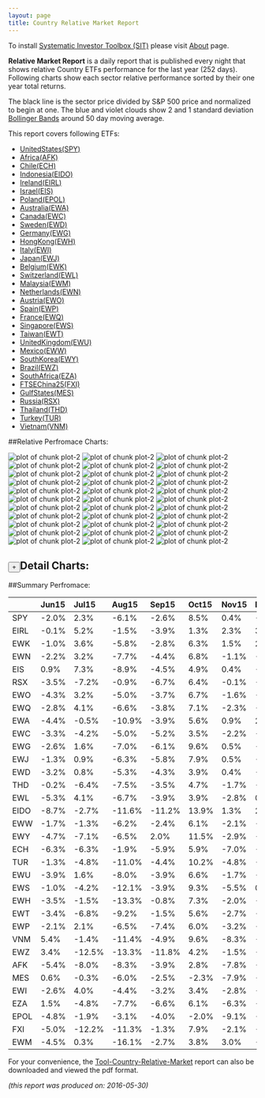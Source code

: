 ```yaml
---
layout: page
title: Country Relative Market Report
---
```



To install [Systematic Investor Toolbox (SIT)](https://github.com/systematicinvestor/SIT) please visit [About](/about) page.





**Relative Market Report** is a daily report that is published every night 
that shows relative Country ETFs performance 
for the last year (252 days). Following charts show each sector relative 
performance sorted by their one year total returns. 

The black line is the sector price divided by S&P 500 price and normalized to begin at one. 
The blue and violet clouds show 2 and 1 standard deviation 
[Bollinger Bands](http://en.wikipedia.org/wiki/Bollinger_Bands)
around 50 day moving average. 

This report covers following ETFs:

* [UnitedStates(SPY)](http://finance.yahoo.com/q/hl?s=SPY)
* [Africa(AFK)](http://finance.yahoo.com/q/hl?s=AFK)
* [Chile(ECH)](http://finance.yahoo.com/q/hl?s=ECH)
* [Indonesia(EIDO)](http://finance.yahoo.com/q/hl?s=EIDO)
* [Ireland(EIRL)](http://finance.yahoo.com/q/hl?s=EIRL)
* [Israel(EIS)](http://finance.yahoo.com/q/hl?s=EIS)
* [Poland(EPOL)](http://finance.yahoo.com/q/hl?s=EPOL)
* [Australia(EWA)](http://finance.yahoo.com/q/hl?s=EWA)
* [Canada(EWC)](http://finance.yahoo.com/q/hl?s=EWC)
* [Sweden(EWD)](http://finance.yahoo.com/q/hl?s=EWD)
* [Germany(EWG)](http://finance.yahoo.com/q/hl?s=EWG)
* [HongKong(EWH)](http://finance.yahoo.com/q/hl?s=EWH)
* [Italy(EWI)](http://finance.yahoo.com/q/hl?s=EWI)
* [Japan(EWJ)](http://finance.yahoo.com/q/hl?s=EWJ)
* [Belgium(EWK)](http://finance.yahoo.com/q/hl?s=EWK)
* [Switzerland(EWL)](http://finance.yahoo.com/q/hl?s=EWL)
* [Malaysia(EWM)](http://finance.yahoo.com/q/hl?s=EWM)
* [Netherlands(EWN)](http://finance.yahoo.com/q/hl?s=EWN)
* [Austria(EWO)](http://finance.yahoo.com/q/hl?s=EWO)
* [Spain(EWP)](http://finance.yahoo.com/q/hl?s=EWP)
* [France(EWQ)](http://finance.yahoo.com/q/hl?s=EWQ)
* [Singapore(EWS)](http://finance.yahoo.com/q/hl?s=EWS)
* [Taiwan(EWT)](http://finance.yahoo.com/q/hl?s=EWT)
* [UnitedKingdom(EWU)](http://finance.yahoo.com/q/hl?s=EWU)
* [Mexico(EWW)](http://finance.yahoo.com/q/hl?s=EWW)
* [SouthKorea(EWY)](http://finance.yahoo.com/q/hl?s=EWY)
* [Brazil(EWZ)](http://finance.yahoo.com/q/hl?s=EWZ)
* [SouthAfrica(EZA)](http://finance.yahoo.com/q/hl?s=EZA)
* [FTSEChina25(FXI)](http://finance.yahoo.com/q/hl?s=FXI)
* [GulfStates(MES)](http://finance.yahoo.com/q/hl?s=MES)
* [Russia(RSX)](http://finance.yahoo.com/q/hl?s=RSX)
* [Thailand(THD)](http://finance.yahoo.com/q/hl?s=THD)
* [Turkey(TUR)](http://finance.yahoo.com/q/hl?s=TUR)
* [Vietnam(VNM)](http://finance.yahoo.com/q/hl?s=VNM)


##Relative Perfromace Charts:
    


![plot of chunk plot-2](/public/images/Tool-Country-Relative-Market/plot-2-1.png) ![plot of chunk plot-2](/public/images/Tool-Country-Relative-Market/plot-2-2.png) ![plot of chunk plot-2](/public/images/Tool-Country-Relative-Market/plot-2-3.png) ![plot of chunk plot-2](/public/images/Tool-Country-Relative-Market/plot-2-4.png) ![plot of chunk plot-2](/public/images/Tool-Country-Relative-Market/plot-2-5.png) ![plot of chunk plot-2](/public/images/Tool-Country-Relative-Market/plot-2-6.png) ![plot of chunk plot-2](/public/images/Tool-Country-Relative-Market/plot-2-7.png) ![plot of chunk plot-2](/public/images/Tool-Country-Relative-Market/plot-2-8.png) ![plot of chunk plot-2](/public/images/Tool-Country-Relative-Market/plot-2-9.png) ![plot of chunk plot-2](/public/images/Tool-Country-Relative-Market/plot-2-10.png) ![plot of chunk plot-2](/public/images/Tool-Country-Relative-Market/plot-2-11.png) ![plot of chunk plot-2](/public/images/Tool-Country-Relative-Market/plot-2-12.png) ![plot of chunk plot-2](/public/images/Tool-Country-Relative-Market/plot-2-13.png) ![plot of chunk plot-2](/public/images/Tool-Country-Relative-Market/plot-2-14.png) ![plot of chunk plot-2](/public/images/Tool-Country-Relative-Market/plot-2-15.png) ![plot of chunk plot-2](/public/images/Tool-Country-Relative-Market/plot-2-16.png) ![plot of chunk plot-2](/public/images/Tool-Country-Relative-Market/plot-2-17.png) ![plot of chunk plot-2](/public/images/Tool-Country-Relative-Market/plot-2-18.png) ![plot of chunk plot-2](/public/images/Tool-Country-Relative-Market/plot-2-19.png) ![plot of chunk plot-2](/public/images/Tool-Country-Relative-Market/plot-2-20.png) ![plot of chunk plot-2](/public/images/Tool-Country-Relative-Market/plot-2-21.png) ![plot of chunk plot-2](/public/images/Tool-Country-Relative-Market/plot-2-22.png) ![plot of chunk plot-2](/public/images/Tool-Country-Relative-Market/plot-2-23.png) ![plot of chunk plot-2](/public/images/Tool-Country-Relative-Market/plot-2-24.png) ![plot of chunk plot-2](/public/images/Tool-Country-Relative-Market/plot-2-25.png) ![plot of chunk plot-2](/public/images/Tool-Country-Relative-Market/plot-2-26.png) ![plot of chunk plot-2](/public/images/Tool-Country-Relative-Market/plot-2-27.png) ![plot of chunk plot-2](/public/images/Tool-Country-Relative-Market/plot-2-28.png) ![plot of chunk plot-2](/public/images/Tool-Country-Relative-Market/plot-2-29.png) ![plot of chunk plot-2](/public/images/Tool-Country-Relative-Market/plot-2-30.png) ![plot of chunk plot-2](/public/images/Tool-Country-Relative-Market/plot-2-31.png) ![plot of chunk plot-2](/public/images/Tool-Country-Relative-Market/plot-2-32.png) ![plot of chunk plot-2](/public/images/Tool-Country-Relative-Market/plot-2-33.png) 

<input type="button" class="btn btn-sm" value="+">Detail Charts:
---
    




<div markdown="1" style="display:none;">
    


![plot of chunk plot-2](/public/images/Tool-Country-Relative-Market/plot-2-34.png) ![plot of chunk plot-2](/public/images/Tool-Country-Relative-Market/plot-2-35.png) ![plot of chunk plot-2](/public/images/Tool-Country-Relative-Market/plot-2-36.png) ![plot of chunk plot-2](/public/images/Tool-Country-Relative-Market/plot-2-37.png) ![plot of chunk plot-2](/public/images/Tool-Country-Relative-Market/plot-2-38.png) ![plot of chunk plot-2](/public/images/Tool-Country-Relative-Market/plot-2-39.png) ![plot of chunk plot-2](/public/images/Tool-Country-Relative-Market/plot-2-40.png) ![plot of chunk plot-2](/public/images/Tool-Country-Relative-Market/plot-2-41.png) ![plot of chunk plot-2](/public/images/Tool-Country-Relative-Market/plot-2-42.png) ![plot of chunk plot-2](/public/images/Tool-Country-Relative-Market/plot-2-43.png) ![plot of chunk plot-2](/public/images/Tool-Country-Relative-Market/plot-2-44.png) ![plot of chunk plot-2](/public/images/Tool-Country-Relative-Market/plot-2-45.png) ![plot of chunk plot-2](/public/images/Tool-Country-Relative-Market/plot-2-46.png) ![plot of chunk plot-2](/public/images/Tool-Country-Relative-Market/plot-2-47.png) ![plot of chunk plot-2](/public/images/Tool-Country-Relative-Market/plot-2-48.png) ![plot of chunk plot-2](/public/images/Tool-Country-Relative-Market/plot-2-49.png) ![plot of chunk plot-2](/public/images/Tool-Country-Relative-Market/plot-2-50.png) ![plot of chunk plot-2](/public/images/Tool-Country-Relative-Market/plot-2-51.png) ![plot of chunk plot-2](/public/images/Tool-Country-Relative-Market/plot-2-52.png) ![plot of chunk plot-2](/public/images/Tool-Country-Relative-Market/plot-2-53.png) ![plot of chunk plot-2](/public/images/Tool-Country-Relative-Market/plot-2-54.png) ![plot of chunk plot-2](/public/images/Tool-Country-Relative-Market/plot-2-55.png) ![plot of chunk plot-2](/public/images/Tool-Country-Relative-Market/plot-2-56.png) ![plot of chunk plot-2](/public/images/Tool-Country-Relative-Market/plot-2-57.png) ![plot of chunk plot-2](/public/images/Tool-Country-Relative-Market/plot-2-58.png) ![plot of chunk plot-2](/public/images/Tool-Country-Relative-Market/plot-2-59.png) ![plot of chunk plot-2](/public/images/Tool-Country-Relative-Market/plot-2-60.png) ![plot of chunk plot-2](/public/images/Tool-Country-Relative-Market/plot-2-61.png) ![plot of chunk plot-2](/public/images/Tool-Country-Relative-Market/plot-2-62.png) ![plot of chunk plot-2](/public/images/Tool-Country-Relative-Market/plot-2-63.png) ![plot of chunk plot-2](/public/images/Tool-Country-Relative-Market/plot-2-64.png) ![plot of chunk plot-2](/public/images/Tool-Country-Relative-Market/plot-2-65.png) ![plot of chunk plot-2](/public/images/Tool-Country-Relative-Market/plot-2-66.png) ![plot of chunk plot-2](/public/images/Tool-Country-Relative-Market/plot-2-67.png) 

</div>
    




##Summary Perfromace:
    




|     |Jun15  |Jul15  |Aug15  |Sep15  |Oct15  |Nov15  |Dec15  |Jan16  |Feb16  |Mar16  |Apr16  |May16  |Total  |
|:----|:------|:------|:------|:------|:------|:------|:------|:------|:------|:------|:------|:------|:------|
|SPY  | -2.0% |  2.3% | -6.1% | -2.6% |  8.5% |  0.4% | -1.7% | -5.0% | -0.1% |  6.7% |  0.4% |  1.9% |  1.7% |
|EIRL | -0.1% |  5.2% | -1.5% | -3.9% |  1.3% |  2.3% |  3.0% | -6.7% | -3.7% |  7.6% | -0.5% |  2.4% |  4.7% |
|EWK  | -1.0% |  3.6% | -5.8% | -2.8% |  6.3% |  1.5% |  2.1% | -5.0% | -4.6% |  7.9% |  1.5% |  1.7% |  4.4% |
|EWN  | -2.2% |  3.2% | -7.7% | -4.4% |  6.8% | -1.1% | -3.0% | -2.0% | -2.7% |  8.2% |  0.5% |  1.2% | -4.1% |
|EIS  |  0.9% |  7.3% | -8.9% | -4.5% |  4.9% |  0.4% | -1.4% | -6.3% | -0.7% |  4.4% |  1.0% | -1.7% | -5.6% |
|RSX  | -3.5% | -7.2% | -0.9% | -6.7% |  6.4% | -0.1% | -9.1% | -1.2% |  0.3% | 12.7% |  8.4% | -2.8% | -5.8% |
|EWO  | -4.3% |  3.2% | -5.0% | -3.7% |  6.7% | -1.6% | -0.1% | -8.8% | -1.0% | 11.2% |  3.3% | -4.7% | -6.3% |
|EWQ  | -2.8% |  4.1% | -6.6% | -3.8% |  7.1% | -2.3% | -3.8% | -3.8% | -2.5% |  6.5% |  2.4% |  0.0% | -6.5% |
|EWA  | -4.4% | -0.5% |-10.9% | -3.9% |  5.6% |  0.9% |  2.1% | -7.0% | -2.0% | 11.8% |  3.2% | -1.8% | -8.5% |
|EWC  | -3.3% | -4.2% | -5.0% | -5.2% |  3.5% | -2.2% | -6.4% | -2.7% |  3.4% |  9.6% |  7.1% | -2.6% | -9.1% |
|EWG  | -2.6% |  1.6% | -7.0% | -6.1% |  9.6% |  0.5% | -3.9% | -7.1% | -4.0% | 10.1% |  1.9% | -0.9% | -9.1% |
|EWJ  | -1.3% |  0.9% | -6.3% | -5.8% |  7.9% |  0.5% | -1.4% | -5.1% | -5.3% |  4.8% |  0.1% |  2.5% | -9.2% |
|EWD  | -3.2% |  0.8% | -5.3% | -4.3% |  3.9% |  0.4% | -3.5% | -6.2% |  0.3% |  7.3% |  2.6% | -1.7% | -9.4% |
|THD  | -0.2% | -6.4% | -7.5% | -3.5% |  4.7% | -1.7% | -8.5% |  4.5% |  3.3% |  6.4% |  0.8% | -1.1% | -9.9% |
|EWL  | -5.3% |  4.1% | -6.7% | -3.9% |  3.9% | -2.8% |  0.5% | -6.1% | -2.8% |  4.9% |  3.0% |  0.8% |-10.8% |
|EIDO | -8.7% | -2.7% |-11.6% |-11.2% | 13.9% |  1.3% |  2.2% |  3.7% |  4.8% |  3.8% | -2.0% | -2.8% |-11.5% |
|EWW  | -1.7% | -1.3% | -6.2% | -2.4% |  6.1% | -2.1% | -5.6% | -2.9% |  0.2% | 10.8% |  0.6% | -6.5% |-11.7% |
|EWY  | -4.7% | -7.1% | -6.5% |  2.0% | 11.5% | -2.9% | -3.7% | -3.9% | -2.4% | 13.4% | -1.1% | -4.7% |-11.8% |
|ECH  | -6.3% | -6.3% | -1.9% | -5.9% |  5.9% | -7.0% | -1.6% |  2.2% |  1.7% | 11.2% |  3.3% | -6.4% |-12.3% |
|TUR  | -1.3% | -4.8% |-11.0% | -4.4% | 10.2% | -4.8% | -5.1% |  2.3% |  0.8% | 17.0% |  4.8% |-13.8% |-13.3% |
|EWU  | -3.9% |  1.6% | -8.0% | -3.9% |  6.6% | -1.7% | -6.1% | -4.8% | -3.1% |  5.4% |  4.0% |  0.6% |-13.6% |
|EWS  | -1.0% | -4.2% |-12.1% | -3.9% |  9.3% | -5.5% |  0.2% | -8.7% |  3.3% | 12.0% |  0.1% | -4.0% |-15.8% |
|EWH  | -3.5% | -1.5% |-13.3% | -0.8% |  7.3% | -2.0% | -0.3% | -9.3% |  0.7% |  9.3% |  0.1% | -1.7% |-15.9% |
|EWT  | -3.4% | -6.8% | -9.2% | -1.5% |  5.6% | -2.7% | -2.7% | -3.4% |  4.1% |  7.9% | -5.8% |  1.7% |-16.2% |
|EWP  | -2.1% |  2.1% | -6.5% | -7.4% |  6.0% | -3.2% | -5.5% | -6.8% | -5.0% |  8.5% |  6.1% | -2.5% |-16.4% |
|VNM  |  5.4% | -1.4% |-11.4% | -4.9% |  9.6% | -8.3% | -1.3% | -5.6% |  0.0% |  0.3% |  3.0% | -2.6% |-17.5% |
|EWZ  |  3.4% |-12.5% |-13.3% |-11.8% |  4.2% | -1.5% | -7.2% | -4.1% |  3.3% | 28.4% | 12.2% |-12.6% |-17.7% |
|AFK  | -5.4% | -8.0% | -8.3% | -3.9% |  2.8% | -7.8% | -2.7% | -7.1% |  3.2% | 11.0% | 12.2% | -3.8% |-19.0% |
|MES  |  0.6% | -0.3% | -6.0% | -2.5% | -2.3% | -7.9% | -1.3% |-11.9% |  7.6% |  5.0% |  1.6% | -3.0% |-19.8% |
|EWI  | -2.6% |  4.0% | -4.4% | -3.2% |  3.4% | -2.8% | -4.5% |-12.2% | -6.5% |  8.2% |  4.2% | -3.6% |-19.9% |
|EZA  |  1.5% | -4.8% | -7.7% | -6.6% |  6.1% | -6.3% |-12.5% | -1.9% | -2.2% | 18.3% |  5.1% | -9.5% |-21.8% |
|EPOL | -4.8% | -1.9% | -3.1% | -4.0% | -2.0% | -9.1% | -2.7% | -6.7% |  3.3% | 16.1% | -6.4% | -6.7% |-26.3% |
|FXI  | -5.0% |-12.2% |-11.3% | -1.3% |  7.9% | -2.1% | -3.7% |-11.6% | -2.9% | 11.5% | -0.7% | -2.1% |-30.8% |
|EWM  | -4.5% |  0.3% |-16.1% | -2.7% |  3.8% |  3.0% |-27.0% |  4.8% | -3.5% | 13.8% | -4.0% | -5.7% |-36.4% |
    


For your convenience, the 
[Tool-Country-Relative-Market](/public/images/Tool-Country-Relative-Market/Tool-Country-Relative-Market.pdf)
report can also be downloaded and viewed the pdf format.



*(this report was produced on: 2016-05-30)*
